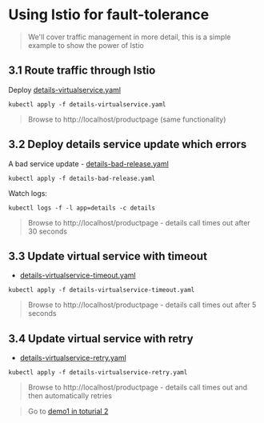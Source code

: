 # Using Istio for fault-tolerance

> We'll cover traffic management in more detail, this is a simple example to show the power of Istio

## 3.1 Route traffic through Istio

Deploy [details-virtualservice.yaml](./details-virtualservice.yaml)

```
kubectl apply -f details-virtualservice.yaml
```

> Browse to http://localhost/productpage (same functionality)

## 3.2 Deploy details service update which errors

A bad service update - [details-bad-release.yaml](./details-bad-release.yaml)

```
kubectl apply -f details-bad-release.yaml
```

Watch logs:

```
kubectl logs -f -l app=details -c details
```

> Browse to http://localhost/productpage - details call times out after 30 seconds

## 3.3 Update virtual service with timeout

- [details-virtualservice-timeout.yaml](./details-virtualservice-timeout.yaml)

```
kubectl apply -f details-virtualservice-timeout.yaml
```

> Browse to http://localhost/productpage - details call times out after 5 seconds

## 3.4 Update virtual service with retry

- [details-virtualservice-retry.yaml](./details-virtualservice-retry.yaml)

```
kubectl apply -f details-virtualservice-retry.yaml
```

> Browse to http://localhost/productpage - details call times out and then automatically retries

> Go to [demo1 in toturial 2](../../../02/demos/demo1/README.md)